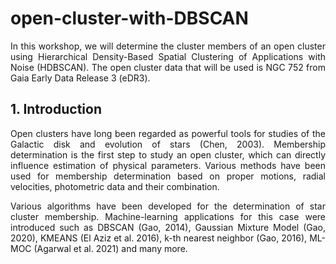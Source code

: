 # open-cluster-with-DBSCAN

<p align = "justify">  In this workshop, we will determine the cluster members of an open cluster using Hierarchical Density-Based Spatial Clustering of Applications with Noise (HDBSCAN). The open cluster data that will be used is NGC 752 from Gaia Early Data Release 3 (eDR3). </p> 

## 1. Introduction

<p align = "justify"> Open clusters have long been regarded as powerful tools for studies of the Galactic disk and evolution of stars (Chen, 2003). Membership determination is the first step to study an open cluster, which can directly influence estimation of physical parameters. Various methods have been used for membership determination based on proper motions, radial velocities, photometric data and their combination.
</p>
<p align = "justify"> Various algorithms have been developed for the determination of star cluster membership. Machine-learning applications for this case were introduced such as DBSCAN (Gao, 2014), Gaussian Mixture Model (Gao, 2020), KMEANS (El Aziz et al. 2016), k-th nearest neighbor (Gao, 2016), ML-MOC (Agarwal et al. 2021) and many more.
</p>
